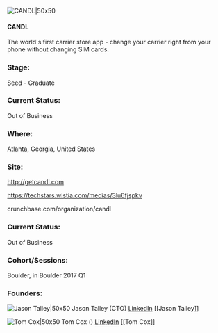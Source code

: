 

![CANDL|50x50](https://apimg.techstars.com/connect/images/image_files/58ee9db29c66a96c0e000032/original/CANDL_Logo.png)

#### CANDL
The world's first carrier store app - change your carrier right from your phone without changing SIM cards.

### Stage: 
Seed - Graduate 

### Current Status: 
Out of Business

### Where:
Atlanta, Georgia, United States

### Site:
http://getcandl.com

https://techstars.wistia.com/medias/3lu6fjspkv

crunchbase.com/organization/candl

### Current Status: 
Out of Business

### Cohort/Sessions: 
Boulder, in Boulder 2017 Q1

### Founders: 

![Jason Talley|50x50](https://apimg.techstars.com/connect/images/image_files/584c1c138083202d7100000a/original/3da230f.jpg) Jason Talley (CTO) [LinkedIn](https://linkedin.com/in/jasontalley) [[Jason Talley]]

![Tom Cox|50x50]() Tom Cox () [LinkedIn](https://linkedin.com/in/-tom) [[Tom Cox]]


